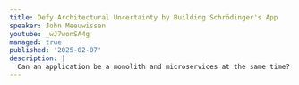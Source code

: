 ```yaml
---
title: Defy Architectural Uncertainty by Building Schrödinger's App
speaker: John Meeuwissen
youtube: _wJ7wonSA4g
managed: true
published: '2025-02-07'
description: |
  Can an application be a monolith and microservices at the same time? Spoiler alert: Yes! In this session, we will explore a TypeScript codebase that defies the traditional boundaries. Much like Schrödinger's famous thought experiment, the application exists in multiple states simultaneously during development, but it's true form is only revealed at the moment of deployment. We'll uncover tools that empower developers to dance between monoliths and microservices, embracing the fluidity of development. Whether you're a seasoned developer, a curious architect, or simply excited about the future of software, this session is for you. So, buckle up as we dive into the unknown, question the status quo, and redefine the boundaries of what's possible in modern application development.
---
```

